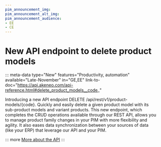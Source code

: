 ```yaml
---
pim_announcement_img:
pim_announcement_alt_img:
pim_announcement_audience:
- EE
- CE
---
```


# New API endpoint to delete product models
::: meta-data type="New" features="Productivity, automation" available="Late-November" in="GE,EE" link-to-doc="https://api.akeneo.com/api-reference.html#delete_product_models__code_"

Introducing a new API endpoint DELETE /api/rest/v1/product-models/{code}. Quickly and easily delete a given product model with its sub-product models and variant products. This new endpoint, which completes the CRUD operations available through our REST API, allows you to manage product family changes in your PIM with more flexibility and agility. It also eases data synchronization between your sources of data (like your ERP) that leverage our API and your PIM.



::: more
[More about the API](https://api.akeneo.com/api-reference.html#delete_product_models__code_)
:::
